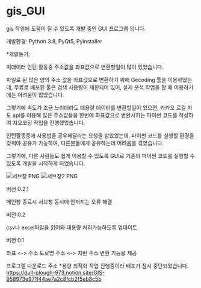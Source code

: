 # gis_GUI
gis 작업에 도움이 될 수 있도록 개발 중인 GUI 프로그램 입니다.

개발환경:
Python 3.8, PyQt5, Pyinstaller

*개발동기:

빅데이터 인턴 활동중 주소값을 좌표값으로 변환할일이 많이 있었습니다.

파일로 된 많은 양의 주소 값을 좌표값으로 변환하기 위해  Gecoding 툴을 이용하였는데, 무료로 배포된 툴은 검색 사용량이 제한되어 있어, 실제 분석 작업을 할 때 이용하기에는 어려움이 많았습니다.

그렇기에 속도가 조금 느리더라도 대용량 데이터를 변환할일이 있으면, 카카오 로컬 지도 api를 이용해 많은 주소값들을 한번에 좌표값으로 변환시키는 파이썬 코드를 작성하여 지오코딩 작업을 진행했었습니다.

인턴활동중에 사용법을 공유해달라는 요청을 받았었는데,  파이썬 코드를 실행할 환경을 갖춰야 공유가 가능하여, 다른분들에게 공유하는데 어려움을 겪었습니다.

그렇기에, 다른 사람들도 쉽게 이용할 수 있도록 GUI로 기존의 파이썬 코드를 실행할 수 있도록  개발을 시작하게 되었습니다.


![서브창 PNG](https://user-images.githubusercontent.com/30370933/159404530-9aa3f6c8-b849-4cc5-b434-4abb39ce501c.png)
![서브창2 PNG](https://user-images.githubusercontent.com/30370933/159404540-4251b9e9-b6d7-4df3-9895-65aee8d444d8.png)


버전 0.2.1

메인창 종료시 서브창 동시에 안꺼지는 오류 해결

버전 0.2

csv나 excel파일을 읽어와 대용량 처리가능하도록 업데이트


버전 0.1

좌표 <-> 주소 
도로명 주소 <-> 지번 주소
변환 기능을 제공



프로그램 다운로드 주소
*용량 최적화 작업 진행중이라 배포가 잠시 중단되었습니다.
https://dull-plough-973.notion.site/GIS-958973e971f44ae7a2c8fcb2f5eb8c5b
